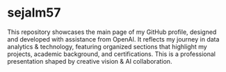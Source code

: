 # sejalm57
This repository showcases the main page of my GitHub profile, designed and developed with assistance from OpenAI. It reflects my journey in data analytics &amp; technology, featuring organized sections that highlight my projects, academic background, and certifications. This is a professional presentation shaped by creative vision &amp; AI collaboration.
